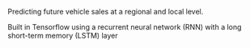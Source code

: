 Predicting future vehicle sales at a regional and local level. 

Built in Tensorflow using a recurrent neural network (RNN) with a long short-term memory (LSTM) layer
